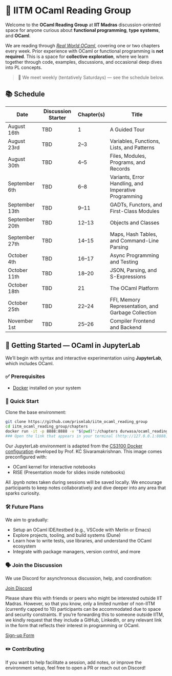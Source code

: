 # 🐫 IITM OCaml Reading Group

Welcome to the **OCaml Reading Group** at **IIT Madras**  discussion-oriented space for anyone curious about **functional programming**, **type systems**, and **OCaml**.

We are reading through _[Real World OCaml](https://dev.realworldocaml.org/)_, covering one or two chapters every week. Prior experience with OCaml or functional programming is **not required**. This is a space for **collective exploration**, where we learn together through code, examples, discussions, and occasional deep dives into PL concepts.

> 📅 We meet weekly (tentatively Saturdays) — see the schedule below.

## 📚 Schedule

| Date           | Discussion Starter | Chapter(s) | Title                                                |
| -------------- | ------------------ | ---------- | ---------------------------------------------------- |
| August 16th    | TBD                | 1          | A Guided Tour                                        |
| August 23rd    | TBD                | 2–3        | Variables, Functions, Lists, and Patterns            |
| August 30th    | TBD                | 4–5        | Files, Modules, Programs, and Records                |
| September 6th  | TBD                | 6–8        | Variants, Error Handling, and Imperative Programming |
| September 13th | TBD                | 9–11       | GADTs, Functors, and First-Class Modules             |
| September 20th | TBD                | 12–13      | Objects and Classes                                  |
| September 27th | TBD                | 14–15      | Maps, Hash Tables, and Command-Line Parsing          |
| October 4th    | TBD                | 16–17      | Async Programming and Testing                        |
| October 11th   | TBD                | 18–20      | JSON, Parsing, and S-Expressions                     |
| October 18th   | TBD                | 21         | The OCaml Platform                                   |
| October 25th   | TBD                | 22–24      | FFI, Memory Representation, and Garbage Collection   |
| November 1st   | TBD                | 25–26      | Compiler Frontend and Backend                        |

## 🧪 Getting Started — OCaml in JupyterLab

We’ll begin with syntax and interactive experimentation using **JupyterLab**, which includes OCaml.

### ✅ Prerequisites
- [Docker](https://www.docker.com/get-started) installed on your system

### 🔧 Quick Start

Clone the base environment:

``` bash
git clone https://github.com/prismlab/iitm_ocaml_reading_group
cd iitm_ocaml_reading_group/chapters
docker run -it -p 8888:8888 -v "$(pwd)":/chapters durwasa/ocaml_reading_group
### Open the link that appears in your terminal (http://127.0.0.1:8888) to access the environment.

```

Our JupyterLab environment is adapted from the [CS3100 Docker configuration](https://github.com/kayceesrk/cs3100_m25/tree/main/_docker) developed by Prof. KC Sivaramakrishnan.
This image comes preconfigured with:
 - OCaml kernel for interactive notebooks
 - RISE (Presentation mode for slides inside notebooks)
 

All .ipynb notes taken during sessions will be saved locally. We encourage participants to keep notes collaboratively and dive deeper into any area that sparks curiosity.

### 🛠️ Future Plans

We aim to gradually:
- Setup an OCaml IDE/testbed (e.g., VSCode with Merlin or Emacs)
- Explore projects, tooling, and build systems (Dune)
- Learn how to write tests, use libraries, and understand the OCaml ecosystem
- Integrate with package managers, version control, and more

### 🗣️ Join the Discussion

We use Discord for asynchronous discussion, help, and coordination:

[Join Discord](https://discord.gg/hDZSGVMNgV)

Please share this with friends or peers who might be interested outside IIT Madras. However, so that you know, only a limited number of non-IITM (currently capped to 10) participants can be accommodated due to space and security constraints. If you’re forwarding this to someone outside IITM, we kindly request that they include a GitHub, LinkedIn, or any relevant link in the form that reflects their interest in programming or OCaml.

[Sign-up Form](https://forms.gle/WHFhsfSpzvLiq4cAA)

### ✏️ Contributing

If you want to help facilitate a session, add notes, or improve the environment setup, feel free to open a PR or reach out on Discord!
